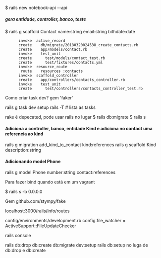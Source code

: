$ rails new notebook-api --api

##### gera entidade, controller, banco, teste
$ rails g scaffold Contact name:string email:string bithdate:date

```
      invoke  active_record
      create    db/migrate/20180320024538_create_contacts.rb
      create    app/models/contact.rb
      invoke    test_unit
      create      test/models/contact_test.rb
      create      test/fixtures/contacts.yml
      invoke  resource_route
       route    resources :contacts
      invoke  scaffold_controller
      create    app/controllers/contacts_controller.rb
      invoke    test_unit
      create      test/controllers/contacts_controller_test.rb

```

Como criar task dev?
  gem 'faker'

rails g task dev setup
rails -T # lista as tasks

rake é depecated, pode usar rails no lugar
$ rails db:migrate
$ rails s



#### Adiciona a controller, banco, entidade Kind e adiciona no contact uma referencia ao kind
rails g migration add_kind_to_contact kind:references
rails g scaffold Kind description:string

#### Adicionando model Phone
rails g model Phone number:string contact:references



Para fazer bind quando está em um vagrant

$ rails s -b 0.0.0.0  



Gem github.com/stympy/fake

localhost:3000/rails/info/routes


config/environments/development.rb
    config.file_watcher = ActiveSupport::FileUpdateChecker
    
rails console 


rails db:drop db:create db:migrate dev:setup
rails db:setup no luga de db:drop e db:create


